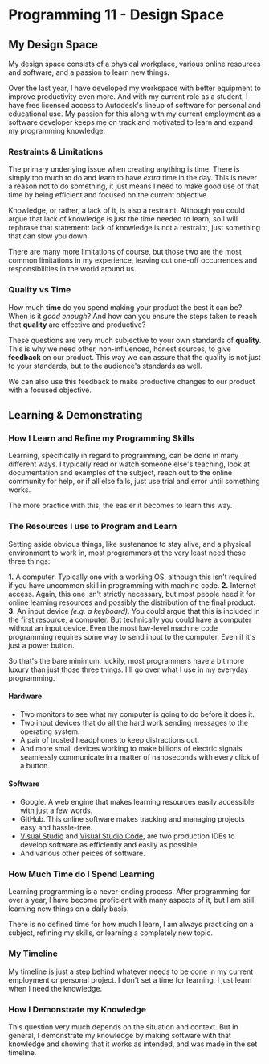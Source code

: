 # Programming 11 - Design Space

## My Design Space

<!-- What do you know about your design space with regards to tools and technology, setup, availability, and geography? -->

My design space consists of a physical workplace, various online resources and software, and a passion to learn new things.

Over the last year, I have developed my workspace with better equipment to improve productivity even more. And with my current role as a student, I have free licensed access to Autodesk's lineup of software for personal and educational use. My passion for this along with my current employment as a software developer keeps me on track and motivated to learn and expand my programming knowledge.

<!--  What boundaries are there to your design space?
Limiting factors that might make it difficult for you to complete your design include available technology, knowledge, time, expense, environmental impact, and copyright.
Include a detailed explanation of the limiting factors.  -->

### Restraints & Limitations

The primary underlying issue when creating anything is time. There is simply too much to do and learn to have _extra_ time in the day. This is never a reason not to do something, it just means I need to make good use of that time by being efficient and focused on the current objective.

Knowledge, or rather, a lack of it, is also a restraint. Although you could argue that lack of knowledge is just the time needed to learn; so I will rephrase that statement: lack of knowledge is not a restraint, just something that can slow you down.

There are many more limitations of course, but those two are the most common limitations in my experience, leaving out one-off occurrences and responsibilities in the world around us.

### Quality vs Time

<!--  What steps will you take to ensure the quality of your final product?  -->

How much **time** do you spend making your product the best it can be? When is it *good enough*?
And how can you ensure the steps taken to reach that **quality** are effective and productive?

These questions are very much subjective to your own standards of **quality**. This is why we need other, non-influenced, honest sources, to give **feedback** on our product. This way we can assure that the quality is not just to your standards, but to the audience's standards as well.

We can also use this feedback to make productive changes to our product with a focused objective.

## Learning & Demonstrating

### How I Learn and Refine my Programming Skills

Learning, specifically in regard to programming, can be done in many different ways. I typically read or watch someone else's teaching, look at documentation and examples of the subject, reach out to the online community for help, or if all else fails, just use trial and error until something works.

The more practice with this, the easier it becomes to learn this way.

### The Resources I use to Program and Learn

Setting aside obvious things, like sustenance to stay alive, and a physical environment to work in, most programmers at the very least need these three things:

**1.** A computer. Typically one with a working OS, although this isn't required if you have uncommon skill in programming with machine code.
**2.** Internet access. Again, this one isn't strictly necessary, but most people need it for online learning resources and possibly the distribution of the final product.
**3.** An input device _(e.g. a keyboard)_. You could argue that this is included in the first resource, a computer. But technically you could have a computer without an input device. Even the most low-level machine code programming requires some way to send input to the computer. Even if it's just a power button.

So that's the bare minimum, luckily, most programmers have a bit more luxury than just those three things.
I'll go over what I use in my everyday programming.

#### Hardware

- Two monitors to see what my computer is going to do before it does it.
- Two input devices that do all the hard work sending messages to the operating system.
- A pair of trusted headphones to keep distractions out.
- And more small devices working to make billions of electric signals seamlessly communicate in a matter of nanoseconds with every click of a button.

#### Software

- Google. A web engine that makes learning resources easily accessible with just a few words.
- GitHub. This online software makes tracking and managing projects easy and hassle-free.
- [Visual Studio]() and [Visual Studio Code](), are two production IDEs to develop software as efficiently and easily as possible. <!--  Microsoft. You make great software man, but please, cut it with the vaccines already.  -->
- And various other peices of software.

### How Much Time do I Spend Learning

Learning programming is a never-ending process. After programming for over a year, I have become proficient with many aspects of it, but I am still learning new things on a daily basis.

There is no defined time for how much I learn, I am always practicing on a subject, refining my skills, or learning a completely new topic.

### My Timeline

My timeline is just a step behind whatever needs to be done in my current employment or personal project. I don't set a time for learning, I just learn when I need the knowledge.

### How I Demonstrate my Knowledge

This question very much depends on the situation and context. But in general, I demonstrate my knowledge by making software with that knowledge and showing that it works as intended, and was made in the set timeline.
